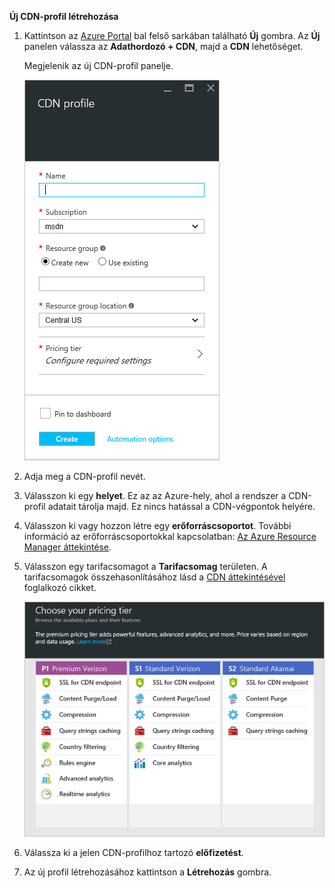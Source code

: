 **Új CDN-profil létrehozása**

1. Kattintson az [Azure Portal](https://portal.azure.com) bal felső sarkában található **Új** gombra.  Az **Új** panelen válassza az **Adathordozó + CDN**, majd a **CDN** lehetőséget.

    Megjelenik az új CDN-profil panelje.

    ![Új CDN-profil](./media/cdn-create-profile/new-cdn-profile-include.png)

2. Adja meg a CDN-profil nevét.

3. Válasszon ki egy **helyet**.  Ez az az Azure-hely, ahol a rendszer a CDN-profil adatait tárolja majd.  Ez nincs hatással a CDN-végpontok helyére.

4. Válasszon ki vagy hozzon létre egy **erőforráscsoportot**.  További információ az erőforráscsoportokkal kapcsolatban: [Az Azure Resource Manager áttekintése](resource-group-overview.md#resource-groups).

5. Válasszon egy tarifacsomagot a **Tarifacsomag** területen.  A tarifacsomagok összehasonlításához lásd a [CDN áttekintésével](cdn-overview.md#azure-cdn-features) foglalkozó cikket.
    
    ![CDN-tarifacsomag kiválasztása](./media/cdn-create-profile/cdn-choose-sku-include.png)

6. Válassza ki a jelen CDN-profilhoz tartozó **előfizetést**.

7. Az új profil létrehozásához kattintson a **Létrehozás** gombra. 

<!--HONumber=Sep16_HO4-->



